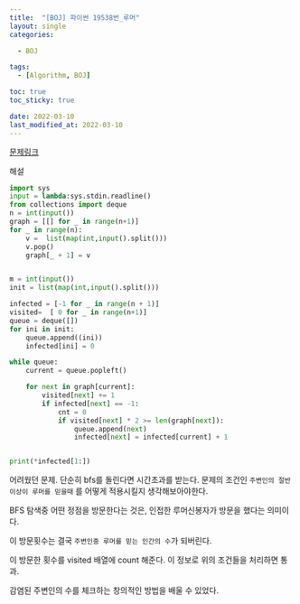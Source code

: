 ```yaml
---
title:  "[BOJ] 파이썬 19538번_루머"
layout: single
categories: 

  - BOJ

tags:
  - [Algorithm, BOJ]

toc: true
toc_sticky: true

date: 2022-03-10
last_modified_at: 2022-03-10
---
```


[문제링크](https://www.acmicpc.net/problem/19538)

해설
```python
import sys
input = lambda:sys.stdin.readline()
from collections import deque
n = int(input())
graph = [[] for _ in range(n+1)]
for _ in range(n):
    v =  list(map(int,input().split()))
    v.pop()
    graph[_ + 1] = v


m = int(input())
init = list(map(int,input().split()))

infected = [-1 for _ in range(n + 1)]
visited=  [ 0 for _ in range(n+1)]
queue = deque([])
for ini in init:
    queue.append((ini))
    infected[ini] = 0

while queue:
    current = queue.popleft()

    for next in graph[current]:
        visited[next] += 1
        if infected[next] == -1:
            cnt = 0
            if visited[next] * 2 >= len(graph[next]):
                queue.append(next)
                infected[next] = infected[current] + 1


print(*infected[1:])
```

어려웠던 문제. 단순히 bfs를 돌린다면 시간초과를 받는다.
문제의 조건인 `주변인의 절반 이상이 루머를 믿을때` 를 어떻게 적용시킬지 생각해보아야한다.

BFS 탐색중 어떤 정점을 방문한다는 것은, 인접한 루머신봉자가 방문을 했다는 의미이다.

이 방문횟수는 결국 `주변인중 루머를 믿는 인간의 수`가 되버린다.

이 방문한 횟수를 visited 배열에 count 해준다. 이 정보로 위의 조건들을 처리하면 통과.

감염된 주변인의 수를 체크하는 창의적인 방법을 배울 수 있었다.